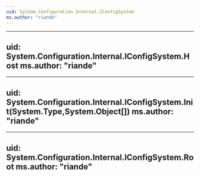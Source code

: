 ```yaml
---
uid: System.Configuration.Internal.IConfigSystem
ms.author: "riande"
---
```


---
uid: System.Configuration.Internal.IConfigSystem.Host
ms.author: "riande"
---

---
uid: System.Configuration.Internal.IConfigSystem.Init(System.Type,System.Object[])
ms.author: "riande"
---

---
uid: System.Configuration.Internal.IConfigSystem.Root
ms.author: "riande"
---
